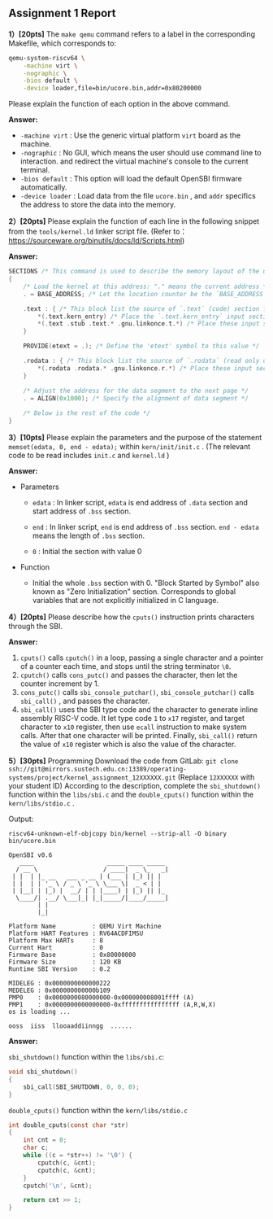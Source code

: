 ## Assignment 1 Report

**1）[20pts]** The `make qemu` command refers to a label in the corresponding Makefile, which corresponds to:

```bash
qemu-system-riscv64 \
    -machine virt \
    -nographic \
    -bios default \
    -device loader,file=bin/ucore.bin,addr=0x80200000
```

Please explain the function of each option in the above command.

**Answer:**

- `-machine virt` : Use the generic virtual platform `virt` board as the machine.
- `-nographic` : No GUI, which means the user should use command line to interaction. and redirect the virtual machine's console to the current terminal.
- `-bios default` : This option will load the default OpenSBI firmware automatically.
- `-device loader` : Load data from the file `ucore.bin` , and `addr` specifics the address to store the data into the memory.



**2）[20pts]** Please explain the function of each line in the following snippet from the `tools/kernel.ld` linker script file. (Refer to：https://sourceware.org/binutils/docs/ld/Scripts.html)

**Answer:**

```c
SECTIONS /* This command is used to describe the memory layout of the output file */
{
    /* Load the kernel at this address: "." means the current address */
    . = BASE_ADDRESS; /* Let the location counter be the `BASE_ADDRESS` which is assigned the value 0x80200000 in pervious lines */

    .text : { /* This block list the source of `.text` (code) section for output file */
        *(.text.kern_entry) /* Place the `.text.kern_entry` input section to the output section for every input file */
        *(.text .stub .text.* .gnu.linkonce.t.*) /* Place these input section to the output section for every input file */
    }

    PROVIDE(etext = .); /* Define the 'etext' symbol to this value */

    .rodata : { /* This block list the source of `.rodata` (read only data) section for output file */
        *(.rodata .rodata.* .gnu.linkonce.r.*) /* Place these input section to output file for every input file */
    }

    /* Adjust the address for the data segment to the next page */
    . = ALIGN(0x1000); /* Specify the alignment of data segment */
    
    /* Below is the rest of the code */
}
```



**3）[10pts]** Please explain the parameters and the purpose of the statement `memset(edata, 0, end - edata);` within `kern/init/init.c` . (The relevant code to be read includes `init.c` and `kernel.ld` )

**Answer:**

- Parameters

    - `edata` : In linker script, `edata` is end address of `.data` section and start address of `.bss` section.

    - `end` : In linker script, `end` is end address of `.bss` section. `end - edata` means the length of `.bss` section.

    - `0` : Initial the section with value 0

- Function

    - Initial the whole `.bss` section with 0. "Block Started by Symbol" also known as "Zero Initialization" section. Corresponds to global variables that are not explicitly initialized in C language.



**4）[20pts]** Please describe how the `cputs()` instruction prints characters through the SBI.

**Answer:**

1. `cputs()` calls `cputch()` in a loop, passing a single character and a pointer of a counter each time, and stops until the string terminator `\0`.
2. `cputch()` calls `cons_putc()` and passes the character, then let the counter increment by 1.
3. `cons_putc()` calls `sbi_console_putchar()`, `sbi_console_putchar()` calls `sbi_call()` ,  and passes the character.
4. `sbi_call()` uses the SBI type code and the character to generate inline assembly RISC-V code. It let type code `1` to  `x17` register, and target character to `x10` register, then use `ecall` instruction to make system calls. After that one character will be printed. Finally, `sbi_call()` return the value of `x10` register which is also the value of the character.



**5）[30pts]** Programming Download the code from GitLab: `git clone ssh://git@mirrors.sustech.edu.cn:13389/operating-systems/project/kernel_assignment_12XXXXXX.git` (Replace `12XXXXXX` with your student ID) According to the description, complete the `sbi_shutdown()` function within the `libs/sbi.c` and the `double_cputs()` function within the `kern/libs/stdio.c` .

Output:

```
riscv64-unknown-elf-objcopy bin/kernel --strip-all -O binary bin/ucore.bin

OpenSBI v0.6
   ____                    _____ ____ _____
  / __ \                  / ____|  _ \_   _|
 | |  | |_ __   ___ _ __ | (___ | |_) || |
 | |  | | '_ \ / _ \ '_ \ \___ \|  _ < | |
 | |__| | |_) |  __/ | | |____) | |_) || |_
  \____/| .__/ \___|_| |_|_____/|____/_____|
        | |
        |_|

Platform Name          : QEMU Virt Machine
Platform HART Features : RV64ACDFIMSU
Platform Max HARTs     : 8
Current Hart           : 0
Firmware Base          : 0x80000000
Firmware Size          : 120 KB
Runtime SBI Version    : 0.2

MIDELEG : 0x0000000000000222
MEDELEG : 0x000000000000b109
PMP0    : 0x0000000080000000-0x000000008001ffff (A)
PMP1    : 0x0000000000000000-0xffffffffffffffff (A,R,W,X)
os is loading ...

ooss  iiss  llooaaddiinngg  ......

```

**Answer:**

`sbi_shutdown()` function within the `libs/sbi.c`:

```c
void sbi_shutdown()
{
	sbi_call(SBI_SHUTDOWN, 0, 0, 0);
}
```

`double_cputs()` function within the `kern/libs/stdio.c`

```c
int double_cputs(const char *str)
{
	int cnt = 0;
	char c;
	while ((c = *str++) != '\0') {
		cputch(c, &cnt);
		cputch(c, &cnt);
	}
	cputch('\n', &cnt);

	return cnt >> 1;
}
```

